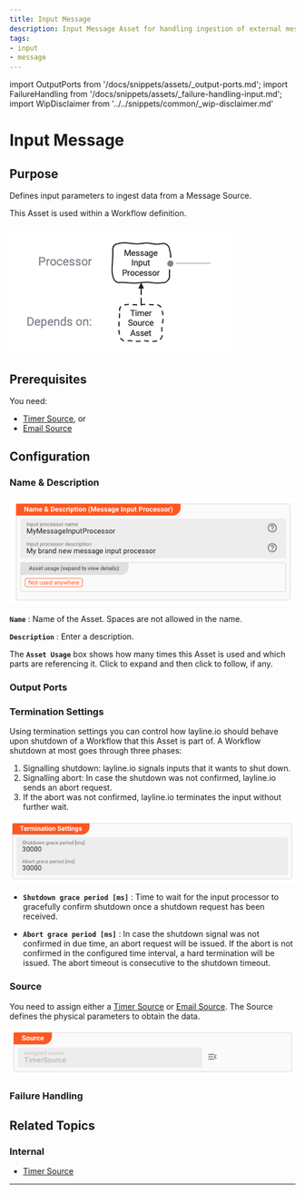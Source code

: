 ```yaml
---
title: Input Message
description: Input Message Asset for handling ingestion of external messages.
tags:
- input
- message
---
```


import OutputPorts from '/docs/snippets/assets/_output-ports.md';
import FailureHandling from '/docs/snippets/assets/_failure-handling-input.md';
import WipDisclaimer from '../../snippets/common/_wip-disclaimer.md'

# Input Message

## Purpose

Defines input parameters to ingest data from a Message Source.

This Asset is used within a Workflow definition.

![](.asset-input-message_images/0363922a.png "Asset Dependency Graph (Input Message)")

## Prerequisites

You need:

* [Timer Source](/docs/assets/sources/asset-source-timer), or
* [Email Source](/docs/assets/sources/asset-source-email)

## Configuration

### Name & Description

![](.asset-input-message_images/2200e5f0.png "Name & Description (Input Message)")

**`Name`** : Name of the Asset. Spaces are not allowed in the name.

**`Description`** : Enter a description.

The **`Asset Usage`** box shows how many times this Asset is used and which parts are referencing it. Click to expand and then click to follow, if any.


### Output Ports

<OutputPorts></OutputPorts>

### Termination Settings

Using termination settings you can control how layline.io should behave upon shutdown of a Workflow that this Asset is part of.
A Workflow shutdown at most goes through three phases:

1. Signalling shutdown: layline.io signals inputs that it wants to shut down.
2. Signalling abort: In case the shutdown was not confirmed, layline.io sends an abort request.
3. If the abort was not confirmed, layline.io terminates the input without further wait.

![](.asset-input-message_images/07cbe873.png "Termination Settings (Input Message)")

* **`Shutdown grace period [ms]`** : Time to wait for the input processor to gracefully confirm shutdown once a shutdown request has been received.

* **`Abort grace period [ms]`** : In case the shutdown signal was not confirmed in due time, an abort request will be issued.
  If the abort is not confirmed in the configured time interval, a hard termination will be issued. The abort timeout is consecutive to the shutdown timeout.

### Source

You need to assign either a [Timer Source](/docs/assets/sources/asset-source-timer) or [Email Source](/docs/assets/sources/asset-source-email). 
The Source defines the physical parameters to obtain the data.

![](.asset-input-message_images/e8a26a3e.png "Timer Source (Input Message)")

### Failure Handling

<FailureHandling></FailureHandling>

## Related Topics

### Internal

* [Timer Source](/docs/assets/sources/asset-source-timer)

---

<WipDisclaimer></WipDisclaimer>
